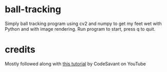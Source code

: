 # ball-tracking
Simply ball tracking program using cv2 and numpy to get my feet wet with Python and with image rendering. Run program to start, press q to quit.

# credits
Mostly followed along with [this tutorial](https://www.youtube.com/watch?v=RaCwLrKuS1w&t=53s) by CodeSavant on YouTube